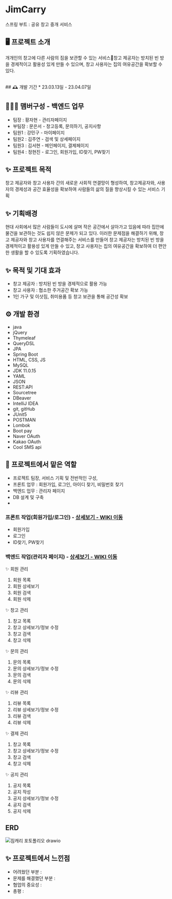 # JimCarry
스프링 부트 : 공유 창고 중개 서비스


## 🖥️ 프로젝트 소개
개개인의 창고에 다른 사람의 짐을 보관할 수 있는 서비스창고 제공자는 방치된 빈 방을 경제적이고 활용성 있게 만들 수 있으며, 창고 사용자는 집의 여유공간을 확보할 수 있다.

<br>
## 🕰️ 개발 기간
* 23.03.13일 - 23.04.07일

## 🧑‍🤝‍🧑 맴버구성 - 백엔드 업무
 - 팀장  : 황자현 - 관리자페이지
 - 부팀장 : 문은서 - 창고등록, 문의하기, 공지사항
 - 팀원1 : 강민구 - 마이페이지
 - 팀원2 : 김주연 - 검색 및 상세페이지
 - 팀원3 : 김서현 - 메인페이지, 결제페이지
 - 팀원4 : 정현진 - 로그인, 회원가입, ID찾기, PW찾기
 
 
 ## ✨ 프로젝트 목적 
 창고 제공자와 창고 사용자 간의 새로운 사회적 연결망이 형성하여, 창고제공자와, 사용자의 경제성과 공간 효율성을 확보하여 사람들의 삶의 질을 향상시킬 수 있는 서비스 기획
 
 ## ✨ 기획배경
현대 사회에서 많은 사람들이 도시에 살며 작은 공간에서 살아가고 있음에 따라 집안에 물건을 보관하는 것도 쉽지 않은 문제가 되고 있다. 이러한 문제점을 해결하기 위해, 창고 제공자와 창고 사용자를 연결해주는 서비스를 만들어 창고 제공자는 방치된 빈 방을 경제적이고 활용성 있게 만들 수 있고, 창고 사용자는 집의 여유공간을 확보하여 더 편안한 생활을 할 수 있도록 기획하였습니다.

 ## ✨ 목적 및 기대 효과
- 창고 제공자 : 방치된 빈 방을 경제적으로 활용 가능
- 창고 사용자 : 협소한 주거공간 확보 가능
- 1인 가구 및 이삿짐, 취미용품 등 창고 보관을 통해 공간성 확보

## ⚙️ 개발 환경
- java
- jQuery
- Thymeleaf
- QueryDSL
- JPA
- Spring Boot
- HTML, CSS, JS
- MySQL
- JDK 11.0.15
- YAML
- JSON
- REST:API
- Sourcetree
- DBeaver
- IntelliJ IDEA
- git, gitHub
- JUnit5
- POSTMAN
- Lombok
- Boot pay
- Naver OAuth
- Kakao OAuth
- Cool SMS api 

 ## 📌 프로젝트에서 맡은 역할 
- 프로젝트 팀장, 서비스 기획 및 전반적인 구성,
- 프론트 업무 : 회원가입, 로그인, 아이디 찾기, 비밀번호 찾기 
- 백엔드 업무 : 관리자 페이지
- DB 설계 및 구축 
- 
### 프론트 작업(회원가입/로그인) - <a href="https://github.com/code-hyun/JimCarry/wiki/맡은-기능-소개--(프론트)" > 상세보기 - WIKI 이동</a>
- 회원가입 
- 로그인
- ID찾기, PW찾기

### 백엔드 작업(관리자 페이지) - <a href="https://github.com/code-hyun/JimCarry/wiki/맡은-기능-소개-(백엔드)" >상세보기 - WIKI 이동</a>
✨ 회원 관리
 1. 회원 목록<br>
 2. 회원 상세보기<br>
 3. 회원 검색<br>
 4. 회원 삭제<br>
 
✨ 창고 관리
 1. 창고 목록<br>
 2. 창고 상세보기/정보 수정<br>
 3. 창고 검색<br>
 4. 창고 삭제<br>

✨ 문의 관리
 1. 문의 목록<br>
 2. 문의 상세보기/정보 수정<br>
 3. 문의 검색<br>
 4. 문의 삭제<br>


✨ 리뷰 관리
 1. 리뷰 목록<br>
 2. 리뷰 상세보기/정보 수정<br>
 3. 리뷰 검색<br>
 4. 리뷰 삭제<br>

✨ 결제 관리
 1. 창고 목록<br>
 2. 창고 상세보기/정보 수정<br>
 3. 창고 검색<br>
 4. 창고 삭제<br>

✨ 공지 관리
 1. 공지 목록<br>
 2. 공지 작성<br>
 3. 공지 상세보기/정보 수정<br>
 4. 공지 검색<br>
 5. 공지 삭제<br>

## ERD
![짐캐리 포토폴리오 drawio](https://user-images.githubusercontent.com/122762287/233322002-5be1e3da-90ba-4e2a-ab88-38ad95b48aaf.png)

## ✨ 프로젝트에서 느낀점
- 어려웠던 부분 
 : 
- 문제를 해결했던 부분
 : 
- 협업의 중요성
 :  
- 총평 
 : 


